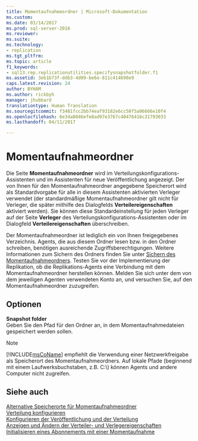 ```yaml
---
title: Momentaufnahmeordner | Microsoft-Dokumentation
ms.custom: 
ms.date: 03/14/2017
ms.prod: sql-server-2016
ms.reviewer: 
ms.suite: 
ms.technology:
- replication
ms.tgt_pltfrm: 
ms.topic: article
f1_keywords:
- sql13.rep.replicationutilities.specifysnapshotfolder.f1
ms.assetid: 3eb1b73f-ddb3-4d09-be6e-811c414698e9
caps.latest.revision: 24
author: BYHAM
ms.author: rickbyh
manager: jhubbard
translationtype: Human Translation
ms.sourcegitcommit: f3481fcc2bb74eaf93182e6cc58f5a06666e10f4
ms.openlocfilehash: 6e34a0846efe8ad97e3767c40476416c31793033
ms.lasthandoff: 04/11/2017

---
```

# <a name="snapshot-folder"></a>Momentaufnahmeordner
  Die Seite **Momentaufnahmeordner** wird im Verteilungskonfigurations-Assistenten und im Assistenten für neue Veröffentlichung angezeigt. Der von Ihnen für den Momentaufnahmeordner angegebene Speicherort wird als Standardvorgabe für alle in diesem Assistenten aktivierten Verleger verwendet (der standardmäßige Momentaufnahmeordner gilt nicht für Verleger, die später mithilfe des Dialogfelds **Verteilereigenschaften** aktiviert werden). Sie können diese Standardeinstellung für jeden Verleger auf der Seite **Verleger** des Verteilungskonfigurations-Assistenten oder im Dialogfeld **Verteilereigenschaften** überschreiben.  
  
 Der Momentaufnahmeordner ist lediglich ein von Ihnen freigegebenes Verzeichnis. Agents, die aus diesem Ordner lesen bzw. in den Ordner schreiben, benötigen ausreichende Zugriffsberechtigungen. Weitere Informationen zum Sichern des Ordners finden Sie unter [Sichern des Momentaufnahmeordners](../../relational-databases/replication/security/secure-the-snapshot-folder.md). Testen Sie vor der Implementierung der Replikation, ob die Replikations-Agents eine Verbindung mit dem Momentaufnahmeordner herstellen können. Melden Sie sich unter dem von dem jeweiligen Agenten verwendeten Konto an, und versuchen Sie, auf den Momentaufnahmeordner zuzugreifen.  
  
## <a name="options"></a>Optionen  
 **Snapshot folder**  
 Geben Sie den Pfad für den Ordner an, in dem Momentaufnahmedateien gespeichert werden sollen.  
  
> [!NOTE]  
>  [!INCLUDE[msCoName](../../includes/msconame-md.md)] empfiehlt die Verwendung einer Netzwerkfreigabe als Speicherort des Momentaufnahmeordners. Auf lokale Pfade (beginnend mit einem Laufwerksbuchstaben, z.B. C:\\) können Agents und andere Computer nicht zugreifen.  
  
## <a name="see-also"></a>Siehe auch  
 [Alternative Speicherorte für Momentaufnahmeordner](../../relational-databases/replication/alternate-snapshot-folder-locations.md)   
 [Verteilung konfigurieren](../../relational-databases/replication/configure-distribution.md)   
 [Konfigurieren der Veröffentlichung und der Verteilung](../../relational-databases/replication/configure-publishing-and-distribution.md)   
 [Anzeigen und Ändern der Verteiler- und Verlegereigenschaften](../../relational-databases/replication/view-and-modify-distributor-and-publisher-properties.md)   
 [Initialisieren eines Abonnements mit einer Momentaufnahme](../../relational-databases/replication/initialize-a-subscription-with-a-snapshot.md)  
  
  
